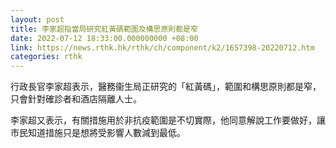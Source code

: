 ```yaml
---
layout: post
title: 李家超指當局研究紅黃碼範圍及構思原則都是窄
date: 2022-07-12 18:33:00.000000000 +08:00
link: https://news.rthk.hk/rthk/ch/component/k2/1657398-20220712.htm
categories: rthk
---
```


行政長官李家超表示，醫務衞生局正研究的「紅黃碼」，範圍和構思原則都是窄，只會針對確診者和酒店隔離人士。

李家超又表示，有關措施用於非抗疫範圍是不切實際，他同意解說工作要做好，讓市民知道措施只是想將受影響人數減到最低。
